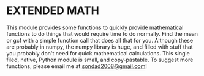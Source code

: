 EXTENDED MATH
=============
This module provides some functions to
quickly provide mathematical functions to do
things that would require time to do normally. Find the mean or gcf with a
simple function call that does all that for you.
Although these are probably in numpy, the numpy library is huge, and filled with
stuff that you probably don't need for quick mathematical calculations. This single filed,
native, Python module is small, and copy-pastable. To suggest more functions, please email
me at sondad2008@gmail.com!

